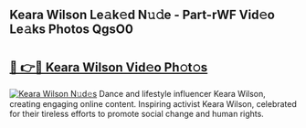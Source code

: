 ## Keara Wilson Le𝚊k𝚎d N𝚞𝚍e - Part-rWF Vid𝚎o Le𝚊ks Photos QgsO0

# <h2><a href="http://fbfqj5m.evod.top/?m=Keara+Wilson">🔗 👉🔴 Keara Wilson Vid𝚎o Ph𝚘t𝚘s</a></h2>

[![Keara Wilson N𝚞d𝚎s](https://i.imgur.com/8V9OHl7.gif)](http://fbfqj5m.evod.top/?m=Keara+Wilson)
Dance and lifestyle influencer Keara Wilson, creating engaging online content. Inspiring activist Keara Wilson, celebrated for their tireless efforts to promote social change and human rights. 
